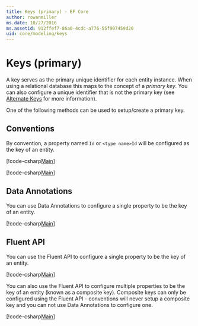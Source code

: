 ```yaml
---
title: Keys (primary) - EF Core
author: rowanmiller
ms.date: 10/27/2016
ms.assetid: 912ffef7-86a0-4cdc-a776-55f907459d20
uid: core/modeling/keys
---
```

# Keys (primary)

A key serves as the primary unique identifier for each entity instance. When using a relational database this maps to the concept of a *primary key*. You can also configure a unique identifier that is not the primary key (see [Alternate Keys](alternate-keys.md) for more information).

One of the following methods can be used to setup/create a primary key.

## Conventions

By convention, a property named `Id` or `<type name>Id` will be configured as the key of an entity.

[!code-csharp[Main](../../../samples/core/Modeling/Conventions/KeyId.cs?name=KeyId&highlight=3)]

[!code-csharp[Main](../../../samples/core/Modeling/Conventions/KeyTypeNameId.cs?name=KeyIdhighlight=3)]

## Data Annotations

You can use Data Annotations to configure a single property to be the key of an entity.

[!code-csharp[Main](../../../samples/core/Modeling/DataAnnotations/KeySingle.cs?highlight=13)]

## Fluent API

You can use the Fluent API to configure a single property to be the key of an entity.

[!code-csharp[Main](../../../samples/core/Modeling/FluentAPI/KeySingle.cs?highlight=11,12)]

You can also use the Fluent API to configure multiple properties to be the key of an entity (known as a composite key). Composite keys can only be configured using the Fluent API - conventions will never setup a composite key and you can not use Data Annotations to configure one.

[!code-csharp[Main](../../../samples/core/Modeling/FluentAPI/KeyComposite.cs?highlight=11,12)]
